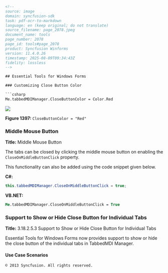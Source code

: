 ```html
<!-- 
source: image
domain: syncfusion-sdk
task: pdf-ocr-to-markdown
language: en (keep original; do not translate)
source_filename: page_2078.jpeg
document_name: tools
page_number: 2078
page_id: tools#page_2078
product: Syncfusion Winforms
version: 11.4.0.26
timestamp: 2025-08-09T09:34:43Z
fidelity: lossless
-->

## Essential Tools for Windows Forms

### Customizing Close Button Color

```csharp
Me.tabbedMDIManager.CloseButtonColor = Color.Red
```

![](https://raw.githubusercontent.com/fabby-address/pexels/gh-pages/assets/C0Zurk.png)

**Figure 1397:** `CloseButtonColor = "Red"`

### Middle Mouse Button

**Title:** Middle Mouse Button

The tabs can be closed by clicking the middle mouse button on enabling the `CloseOnMiddleButtonClick` property.

This functionality can also be added using the code snippet given below.

**C#:**

```csharp
this.tabbedMDIManager.CloseOnMiddleButtonClick = true;
```

**VB.NET:**

```vb
Me.tabbedMDIManager.CloseOnMiddleButtonClick = True
```

### Support to Show or Hide Close Button for Individual Tabs

**Title:** 3.18.2.5.3 Support to Show or Hide Close Button for Individual Tabs

Essential Tools for Windows Forms now provides support to show or hide the close button of the individual tabs in TabbedMDI Manager.

#### Use Case Scenarios

```html
© 2013 Syncfusion. All rights reserved.
```
```